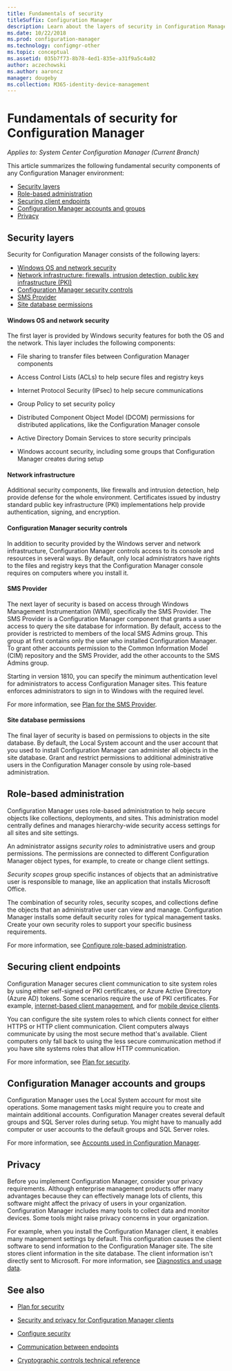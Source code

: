 ```yaml
---
title: Fundamentals of security
titleSuffix: Configuration Manager
description: Learn about the layers of security in Configuration Manager.
ms.date: 10/22/2018
ms.prod: configuration-manager
ms.technology: configmgr-other
ms.topic: conceptual
ms.assetid: 035b7f73-8b78-4ed1-835e-a31f9a5c4a02
author: aczechowski
ms.author: aaroncz
manager: dougeby
ms.collection: M365-identity-device-management
---
```


# Fundamentals of security for Configuration Manager

*Applies to: System Center Configuration Manager (Current Branch)*

This article summarizes the following fundamental security components of any Configuration Manager environment:
- [Security layers](#bkmk_layers)
- [Role-based administration](#bkmk_rba)
- [Securing client endpoints](#bkmk_endpoints)
- [Configuration Manager accounts and groups](#bkmk_accounts)
- [Privacy](#bkmk_privacy)

## <a name="bkmk_layers"></a> Security layers

Security for Configuration Manager consists of the following layers: 
- [Windows OS and network security](#bkmk_layer-windows)
- [Network infrastructure: firewalls, intrusion detection, public key infrastructure (PKI)](#bkmk_layer-network)
- [Configuration Manager security controls](#bkmk_layer-cm)
- [SMS Provider](#bkmk_layer-provider)
- [Site database permissions](#bkmk_layer-db)

#### <a name="bkmk_layer-windows"></a> Windows OS and network security
The first layer is provided by Windows security features for both the OS and the network. This layer includes the following components:  

-   File sharing to transfer files between Configuration Manager components  

-   Access Control Lists (ACLs) to help secure files and registry keys  

-   Internet Protocol Security (IPsec) to help secure communications  

-   Group Policy to set security policy  

-   Distributed Component Object Model (DCOM) permissions for distributed applications, like the Configuration Manager console  

-   Active Directory Domain Services to store security principals  

-   Windows account security, including some groups that Configuration Manager creates during setup  

#### <a name="bkmk_layer-network"></a> Network infrastructure

Additional security components, like firewalls and intrusion detection, help provide defense for the whole environment. Certificates issued by industry standard public key infrastructure (PKI) implementations help provide authentication, signing, and encryption.  

#### <a name="bkmk_layer-cm"></a> Configuration Manager security controls

In addition to security provided by the Windows server and network infrastructure, Configuration Manager controls access to its console and resources in several ways. By default, only local administrators have rights to the files and registry keys that the Configuration Manager console requires on computers where you install it.  

#### <a name="bkmk_layer-provider"></a> SMS Provider

The next layer of security is based on access through Windows Management Instrumentation (WMI), specifically the SMS Provider. The SMS Provider is a Configuration Manager component that grants a user access to query the site database for information. By default, access to the provider is restricted to members of the local SMS Admins group. This group at first contains only the user who installed Configuration Manager. To grant other accounts permission to the Common Information Model (CIM) repository and the SMS Provider, add the other accounts to the SMS Admins group.  

Starting in version 1810, you can specify the minimum authentication level for administrators to access Configuration Manager sites. This feature enforces administrators to sign in to Windows with the required level. <!--1357013-->  

For more information, see [Plan for the SMS Provider](/sccm/core/plan-design/hierarchy/plan-for-the-sms-provider).

#### <a name="bkmk_layer-db"></a> Site database permissions

The final layer of security is based on permissions to objects in the site database. By default, the Local System account and the user account that you used to install Configuration Manager can administer all objects in the site database. Grant and restrict permissions to additional administrative users in the Configuration Manager console by using role-based administration.  



## <a name="bkmk_rba"></a> Role-based administration  

 Configuration Manager uses role-based administration to help secure objects like collections, deployments, and sites. This administration model centrally defines and manages hierarchy-wide security access settings for all sites and site settings. 

 An administrator assigns *security roles* to administrative users and group permissions. The permissions are connected to different Configuration Manager object types, for example, to create or change client settings. 

 *Security scopes* group specific instances of objects that an administrative user is responsible to manage, like an application that installs Microsoft Office. 

 The combination of security roles, security scopes, and collections define the objects that an administrative user can view and manage. Configuration Manager installs some default security roles for typical management tasks. Create your own security roles to support your specific business requirements.  

 For more information, see [Configure role-based administration](/sccm/core/servers/deploy/configure/configure-role-based-administration).  



## <a name="bkmk_endpoints"></a> Securing client endpoints  

 Configuration Manager secures client communication to site system roles by using either self-signed or PKI certificates, or Azure Active Directory (Azure AD) tokens. Some scenarios require the use of PKI certificates. For example, [internet-based client management](/sccm/core/clients/manage/plan-internet-based-client-management), and for [mobile device clients](/sccm/mdm/plan-design/plan-on-premises-mdm).  

 You can configure the site system roles to which clients connect for either HTTPS or HTTP client communication. Client computers always communicate by using the most secure method that's available. Client computers only fall back to using the less secure communication method if you have site systems roles that allow HTTP communication.  

 For more information, see [Plan for security](/sccm/core/plan-design/security/plan-for-security).



## <a name="bkmk_accounts"></a> Configuration Manager accounts and groups  

 Configuration Manager uses the Local System account for most site operations. Some management tasks might require you to create and maintain additional accounts. Configuration Manager creates several default groups and SQL Server roles during setup. You might have to manually add computer or user accounts to the default groups and SQL Server roles.  

 For more information, see [Accounts used in Configuration Manager](/sccm/core/plan-design/hierarchy/accounts).  



## <a name="bkmk_privacy"></a> Privacy  

 Before you implement Configuration Manager, consider your privacy requirements. Although enterprise management products offer many advantages because they can effectively manage lots of clients, this software might affect the privacy of users in your organization. Configuration Manager includes many tools to collect data and monitor devices. Some tools might raise privacy concerns in your organization.  

 For example, when you install the Configuration Manager client, it enables many management settings by default. This configuration causes the client software to send information to the Configuration Manager site. The site stores client information in the site database. The client information isn't directly sent to Microsoft. For more information, see [Diagnostics and usage data](/sccm/core/plan-design/diagnostics/diagnostics-and-usage-data).



## See also

- [Plan for security](/sccm/core/plan-design/security/plan-for-security)  

- [Security and privacy for Configuration Manager clients](/sccm/core/clients/deploy/plan/security-and-privacy-for-clients)  

- [Configure security](/sccm/core/plan-design/security/configure-security)   

- [Communication between endpoints](/sccm/core/plan-design/hierarchy/communications-between-endpoints)  

- [Cryptographic controls technical reference](/sccm/core/plan-design/security/cryptographic-controls-technical-reference)  
